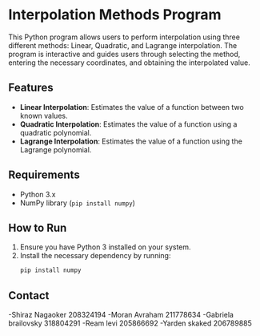 
# Interpolation Methods Program

This Python program allows users to perform interpolation using three different methods: Linear, Quadratic, and Lagrange interpolation. The program is interactive and guides users through selecting the method, entering the necessary coordinates, and obtaining the interpolated value.

## Features

- **Linear Interpolation**: Estimates the value of a function between two known values.
- **Quadratic Interpolation**: Estimates the value of a function using a quadratic polynomial.
- **Lagrange Interpolation**: Estimates the value of a function using the Lagrange polynomial.

## Requirements

- Python 3.x
- NumPy library (`pip install numpy`)

## How to Run

1. Ensure you have Python 3 installed on your system.
2. Install the necessary dependency by running:
   ```bash
   pip install numpy
## Contact
-Shiraz Nagaoker 208324194
-Moran Avraham 211778634
-Gabriela brailovsky 318804291
-Ream levi 205866692
-Yarden skaked 206789885
